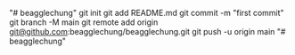 "# beagglechung"  git init git add README.md git commit -m "first commit" git branch -M main git remote add origin git@github.com:beagglechung/beagglechung.git git push -u origin main
"# beagglechung" 
